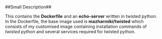##Small Description##

This contains the **Dockerfile** and an **echo-server** written in twisted python. In the Dockerfile, the base image used is **mazharmiki/twisted** which consists of my customised image containing installation commands of _twisted python_ and several services required for twisted python.
